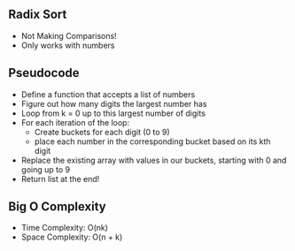 ## Radix Sort

- Not Making Comparisons!
- Only works with numbers

## Pseudocode

- Define a function that accepts a list of numbers
- Figure out how many digits the largest number has
- Loop from k = 0 up to this largest number of digits
- For each iteration of the loop:
    - Create buckets for each digit (0 to 9)
    - place each number in the corresponding bucket based on its kth digit
- Replace the existing array with values in our buckets, starting with 0 and going up to 9
- Return list at the end!

## Big O Complexity

- Time Complexity: O(nk)
- Space Complexity: O(n + k)